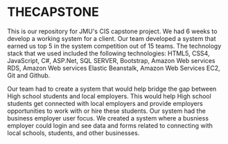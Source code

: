 # THECAPSTONE

This is our repository for JMU's CIS capstone project. We had 6 weeks to develop a working system for a client.
Our team developed a system that earned us top 5 in the system competition out of 15 teams. The technology stack that we used included the following technologies: 
HTML5, CSS4, JavaScript, C#, ASP.Net, SQL SERVER, Bootstrap, Amazon Web services RDS, Amazon Web services Elastic Beanstalk, Amazon Web Services EC2, Git and Github. 

Our team had to create a system that would help bridge the gap between High school students and local employers. This would help High school students get connected with local employers and provide employers opportunities to work with or hire these students. Our system had the business employer user focus. We created a system where a busniess employer could login and see data and forms related to connecting with local schools, students, and other businesses. 
